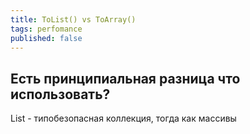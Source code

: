 ```yaml
---	
title: ToList() vs ToArray()
tags: perfomance
published: false	
---	
```


## Есть принципиальная разница что использовать?

List - типобезопасная коллекция, тогда как массивы 
